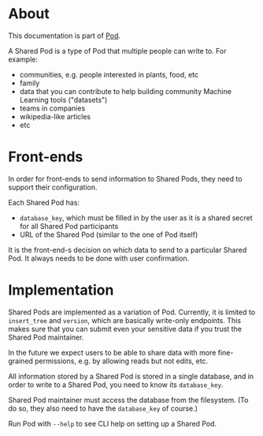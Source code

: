 # About
This documentation is part of [Pod](../README.md).

A Shared Pod is a type of Pod that multiple people can write to. For example:

* communities, e.g. people interested in plants, food, etc
* family
* data that you can contribute to help building community Machine Learning tools ("datasets")
* teams in companies
* wikipedia-like articles
* etc


# Front-ends

In order for front-ends to send information to Shared Pods,
they need to support their configuration.

Each Shared Pod has:

* `database_key`, which must be filled in by the user as it is a shared secret for all Shared Pod participants
* URL of the Shared Pod (similar to the one of Pod itself)

It is the front-end-s decision on which data to send to a particular Shared Pod.
It always needs to be done with user confirmation.


# Implementation

Shared Pods are implemented as a variation of Pod. Currently,
it is limited to `insert_tree` and `version`, which are basically write-only endpoints.
This makes sure that you can submit even your sensitive data if you trust the Shared Pod maintainer.

In the future we expect users to be able to share data with more fine-grained permissions,
e.g. by allowing reads but not edits, etc.

All information stored by a Shared Pod is stored in a single database,
and in order to write to a Shared Pod, you need to know its `database_key`.

Shared Pod maintainer must access the database from the filesystem.
(To do so, they also need to have the `database_key` of course.)

Run Pod with `--help` to see CLI help on setting up a Shared Pod.
